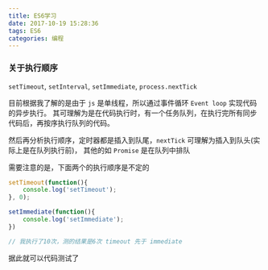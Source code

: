 ```yaml
---
title: ES6学习
date: 2017-10-19 15:28:36
tags: ES6
categories: 编程
---
```


### 关于执行顺序
`setTimeout`, `setInterval`, `setImmediate`, `process.nextTick`

目前根据我了解的是由于 `js` 是单线程，所以通过事件循环 `Event loop` 实现代码的异步执行。
其可理解为是在代码执行时，有一个任务队列，在执行完所有同步代码后，再按序执行队列的代码。

然后再分析执行顺序，定时器都是插入到队尾，`nextTick` 可理解为插入到队头(实际上是在队列执行前)，
其他的如 `Promise` 是在队列中排队

需要注意的是，下面两个的执行顺序是不定的
```javascript
setTimeout(function(){
    console.log('setTimeout');
}, 0);

setImmediate(function(){
    console.log('setImmediate');
})

// 我执行了10次，测的结果是6次 timeout 先于 immediate
```

据此就可以代码测试了


